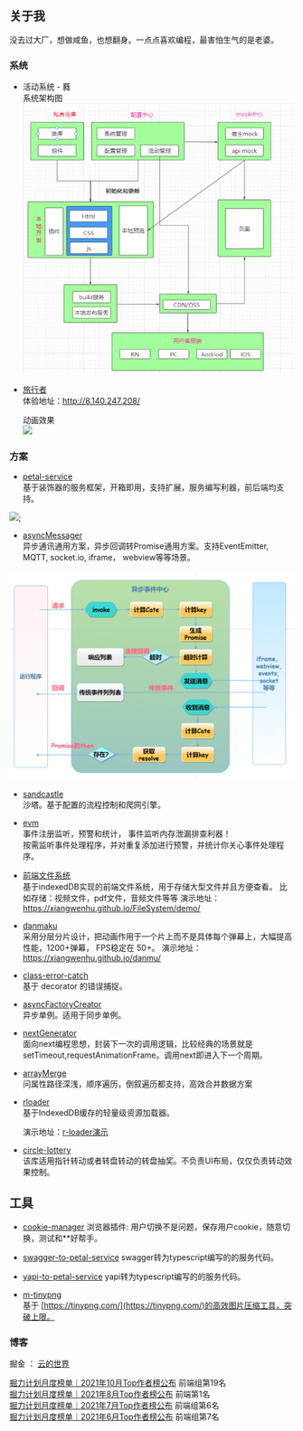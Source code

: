 ## 关于我
  没去过大厂，想做咸鱼，也想翻身。一点点喜欢编程，最害怕生气的是老婆。

### 系统

* 活动系统 - 蕤  
系统架构图   
![](./assets/tasse.png)

* [旅行者](https://github.com/xiangwenhu/traveler)    
  体验地址：http://8.140.247.208/
  
  动画效果   
![](./assets/travel.gif)



### 方案

* [petal-service](https://github.com/xiangwenhu/petal-service)    
基于装饰器的服务框架，开箱即用，支持扩展，服务编写利器，前后端均支持。

![](https://github.com/xiangwenhu/petal-service/blob/master/docs/petal-service-design-v2.png?raw=true);

* [asyncMessager](https://github.com/xiangwenhu/asyncMessager)   
异步通讯通用方案，异步回调转Promise通用方案。支持EventEmitter, MQTT, socket.io, iframe， webview等等场景。

![](https://github.com/xiangwenhu/asyncMessager/blob/master/docs/images/process.png?raw=true)

* [sandcastle](https://github.com/xiangwenhu/sandcastle)      
沙塔。基于配置的流程控制和爬网引擎。


* [evm](https://github.com/xiangwenhu/evm)    
事件注册监听，预警和统计， 事件监听内存泄漏排查利器！   
按需监听事件处理程序，并对重复添加进行预警，并统计你关心事件处理程序。


* [前端文件系统](https://github.com/xiangwenhu/FileSystem)     
基于indexedDB实现的前端文件系统，用于存储大型文件并且方便查看。 比如存储：视频文件，pdf文件，音频文件等等
演示地址： https://xiangwenhu.github.io/FileSystem/demo/


* [danmaku](https://github.com/xiangwenhu/danmaku)   
采用分层分片设计，把动画作用于一个片上而不是具体每个弹幕上，大幅提高性能，1200+弹幕， FPS稳定在 50+。
演示地址： https://xiangwenhu.github.io/danmu/



* [class-error-catch](https://github.com/xiangwenhu/class-error-catch)   
基于 decorator 的错误捕捉。

* [asyncFactoryCreator](https://github.com/xiangwenhu/asyncFactoryCreator)   
异步单例。适用于同步单例。

* [nextGenerator](https://github.com/xiangwenhu/nextGenerator)   
面向next编程思想，封装下一次的调用逻辑，比较经典的场景就是setTimeout,requestAnimationFrame。调用next即进入下一个周期。


* [arrayMerge](https://github.com/xiangwenhu/arrayMerge)   
问属性路径深浅，顺序遍历，倒叙遍历都支持，高效合并数据方案

* [rloader](https://github.com/xiangwenhu/rloader)   
基于IndexedDB缓存的轻量级资源加载器。   

   演示地址：[r-loader演示](https://xiangwenhu.github.io/rloader)

* [circle-lottery](https://github.com/xiangwenhu/circle-lottery)   
该库适用指针转动或者转盘转动的转盘抽奖。不负责UI布局，仅仅负责转动效果控制。




## 工具

* [cookie-manager](https://github.com/xiangwenhu/cookie-manager)
  浏览器插件: 用户切换不是问题，保存用户cookie，随意切换，测试和\*\*好帮手。

* [swagger-to-petal-service](https://github.com/xiangwenhu/swagger-to-petal-service)
swagger转为typescript编写的的服务代码。

* [yapi-to-petal-service](https://github.com/xiangwenhu/yapi-to-petal-service)
yapi转为typescript编写的的服务代码。

* [m-tinypng](https://github.com/xiangwenhu/m-tinypng)   
基于 [https://tinypng.com/](https://tinypng.com/)的高效图片压缩工具，突破上限。

### 博客
掘金 ： [云的世界](https://juejin.cn/user/131597122679661)

[掘力计划月度榜单｜2021年10月Top作者榜公布](https://juejin.cn/post/6992851882947379214) 前端组第19名    
[掘力计划月度榜单｜2021年8月Top作者榜公布](https://juejin.cn/post/7006255145054896158)  前端第1名    
[掘力计划月度榜单｜2021年7月Top作者榜公布](https://juejin.cn/post/6992851882947379214) 前端组第6名   
[掘力计划月度榜单｜2021年6月Top作者榜公布](https://juejin.cn/post/6982444975111798798) 前端组第7名   
